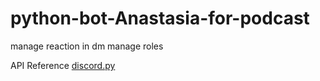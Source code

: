 # python-bot-Anastasia-for-podcast

manage reaction in dm
manage roles

API Reference [discord.py](https://discordpy.readthedocs.io/en/stable/)

